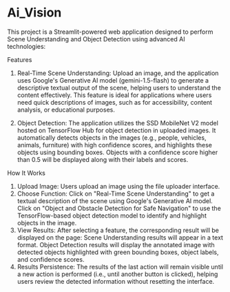 # Ai_Vision
This project is a Streamlit-powered web application designed to perform Scene Understanding and Object Detection using advanced AI technologies:

Features
1. Real-Time Scene Understanding:
Upload an image, and the application uses Google's Generative AI model (gemini-1.5-flash) to generate a descriptive textual output of the scene, helping users to understand the content effectively.
This feature is ideal for applications where users need quick descriptions of images, such as for accessibility, content analysis, or educational purposes.

2. Object Detection:
The application utilizes the SSD MobileNet V2 model hosted on TensorFlow Hub for object detection in uploaded images.
It automatically detects objects in the images (e.g., people, vehicles, animals, furniture) with high confidence scores, and highlights these objects using bounding boxes.
Objects with a confidence score higher than 0.5 will be displayed along with their labels and scores.


How It Works
1. Upload Image: Users upload an image using the file uploader interface.
2. Choose Function:
    Click on "Real-Time Scene Understanding" to get a textual description of the scene using Google's Generative AI model.
    Click on "Object and Obstacle Detection for Safe Navigation" to use the TensorFlow-based object detection model to identify and     highlight objects in the image.
3. View Results: After selecting a feature, the corresponding result will be displayed on the page:
    Scene Understanding results will appear in a text format.
    Object Detection results will display the annotated image with detected objects highlighted with green bounding boxes, object labels, and confidence scores.
4. Results Persistence: The results of the last action will remain visible until a new action is performed (i.e., until another button is clicked), helping users review the detected information without resetting the interface.

